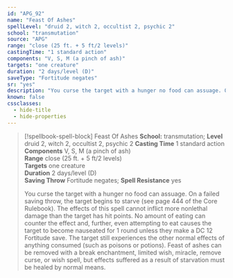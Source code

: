 ```yaml
---
id: "APG_92"
name: "Feast Of Ashes"
spellLevel: "druid 2, witch 2, occultist 2, psychic 2"
school: "transmutation"
source: "APG"
range: "close (25 ft. + 5 ft/2 levels)"
castingTime: "1 standard action"
components: "V, S, M (a pinch of ash)"
targets: "one creature"
duration: "2 days/level (D)"
saveType: "Fortitude negates"
sr: "yes"
description: "You curse the target with a hunger no food can assuage. On a failed saving throw, the target begins to starve (see page 444 of the Core Rulebook). The effects of this spell cannot inflict more nonlethal damage than the target has hit points. No amount of eating can counter the effect and, further, even attempting to eat causes the target to become nauseated for 1 round unless they make a DC 12 Fortitude save. The target still experiences the other normal effects of anything consumed (such as poisons or potions).  Feast of ashes can be removed with a break enchantment, limited wish, miracle, remove curse, or wish spell, but effects suffered as a result of starvation must be healed by normal means."
known: false
cssclasses:
  - hide-title
  - hide-properties
---
```


> [!spellbook-spell-block] Feast Of Ashes
> **School:** transmutation; **Level** druid 2, witch 2, occultist 2, psychic 2
> **Casting Time** 1 standard action  
> **Components** V, S, M (a pinch of ash)  
> **Range** close (25 ft. + 5 ft/2 levels)  
> **Targets** one creature  
> **Duration** 2 days/level (D)  
> **Saving Throw** Fortitude negates; **Spell Resistance** yes
> 
> You curse the target with a hunger no food can assuage. On a failed saving throw, the target begins to starve (see page 444 of the Core Rulebook). The effects of this spell cannot inflict more nonlethal damage than the target has hit points. No amount of eating can counter the effect and, further, even attempting to eat causes the target to become nauseated for 1 round unless they make a DC 12 Fortitude save. The target still experiences the other normal effects of anything consumed (such as poisons or potions).  Feast of ashes can be removed with a break enchantment, limited wish, miracle, remove curse, or wish spell, but effects suffered as a result of starvation must be healed by normal means.